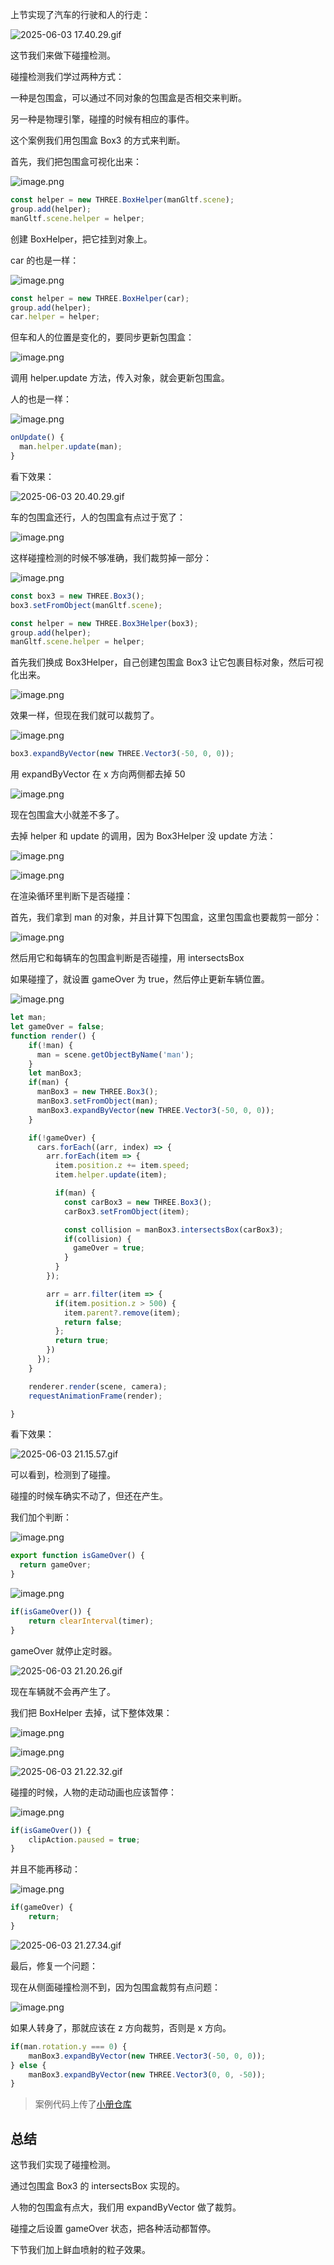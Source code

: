 上节实现了汽车的行驶和人的行走：

![2025-06-03 17.40.29.gif](https://p9-juejin.byteimg.com/tos-cn-i-k3u1fbpfcp/8300b374c42144ea911e8a06db317ca6~tplv-k3u1fbpfcp-jj-mark:0:0:0:0:q75.image#?w=2394&h=1396&s=4012905&e=gif&f=42&b=101010)

这节我们来做下碰撞检测。

碰撞检测我们学过两种方式：

一种是包围盒，可以通过不同对象的包围盒是否相交来判断。

另一种是物理引擎，碰撞的时候有相应的事件。

这个案例我们用包围盒 Box3 的方式来判断。

首先，我们把包围盒可视化出来：


![image.png](https://p6-juejin.byteimg.com/tos-cn-i-k3u1fbpfcp/3e4ba51d45be479ba83c00f7207a1415~tplv-k3u1fbpfcp-jj-mark:0:0:0:0:q75.image#?w=1522&h=854&s=206331&e=png&b=1f1f1f)

```javascript
const helper = new THREE.BoxHelper(manGltf.scene);
group.add(helper);
manGltf.scene.helper = helper;
```
创建 BoxHelper，把它挂到对象上。

car 的也是一样：

![image.png](https://p1-juejin.byteimg.com/tos-cn-i-k3u1fbpfcp/111bf1ce76fc468394469072aa1ec374~tplv-k3u1fbpfcp-jj-mark:0:0:0:0:q75.image#?w=1200&h=958&s=147109&e=png&b=1f1f1f)

```javascript
const helper = new THREE.BoxHelper(car);
group.add(helper);
car.helper = helper;
```
但车和人的位置是变化的，要同步更新包围盒：

![image.png](https://p6-juejin.byteimg.com/tos-cn-i-k3u1fbpfcp/737d4d88f6344bacb46b1758a18da0ad~tplv-k3u1fbpfcp-jj-mark:0:0:0:0:q75.image#?w=948&h=702&s=94337&e=png&b=1f1f1f)

调用 helper.update 方法，传入对象，就会更新包围盒。

人的也是一样：


![image.png](https://p6-juejin.byteimg.com/tos-cn-i-k3u1fbpfcp/c33a7e50fb2c493eaa4631fd1268cf92~tplv-k3u1fbpfcp-jj-mark:0:0:0:0:q75.image#?w=740&h=540&s=51699&e=png&b=1f1f1f)

```javascript
onUpdate() {
  man.helper.update(man);
}
```
看下效果：


![2025-06-03 20.40.29.gif](https://p3-juejin.byteimg.com/tos-cn-i-k3u1fbpfcp/9fc12c3c75624008a0abef9e68faf8ab~tplv-k3u1fbpfcp-jj-mark:0:0:0:0:q75.image#?w=2394&h=1396&s=6412176&e=gif&f=60&b=101010)

车的包围盒还行，人的包围盒有点过于宽了：


![image.png](https://p1-juejin.byteimg.com/tos-cn-i-k3u1fbpfcp/df164a3ef8984a6da1eacee8e07ce145~tplv-k3u1fbpfcp-jj-mark:0:0:0:0:q75.image#?w=746&h=516&s=336474&e=png&b=171717)

这样碰撞检测的时候不够准确，我们裁剪掉一部分：


![image.png](https://p9-juejin.byteimg.com/tos-cn-i-k3u1fbpfcp/0e707ce419a4487297e7259bea71267a~tplv-k3u1fbpfcp-jj-mark:0:0:0:0:q75.image#?w=1366&h=696&s=141500&e=png&b=1f1f1f)

```javascript
const box3 = new THREE.Box3();
box3.setFromObject(manGltf.scene);

const helper = new THREE.Box3Helper(box3);
group.add(helper);
manGltf.scene.helper = helper;
```
首先我们换成 Box3Helper，自己创建包围盒 Box3 让它包裹目标对象，然后可视化出来。


![image.png](https://p3-juejin.byteimg.com/tos-cn-i-k3u1fbpfcp/60027531920e40a7b8c1d6f763d0a43f~tplv-k3u1fbpfcp-jj-mark:0:0:0:0:q75.image#?w=1242&h=926&s=873117&e=png&b=181818)

效果一样，但现在我们就可以裁剪了。


![image.png](https://p9-juejin.byteimg.com/tos-cn-i-k3u1fbpfcp/7e55423d26094747a996650c68b749d3~tplv-k3u1fbpfcp-jj-mark:0:0:0:0:q75.image#?w=1204&h=480&s=88446&e=png&b=1f1f1f)

```javascript
box3.expandByVector(new THREE.Vector3(-50, 0, 0));
```
用 expandByVector 在 x 方向两侧都去掉 50


![image.png](https://p1-juejin.byteimg.com/tos-cn-i-k3u1fbpfcp/d51ff1cb3bc44dc1826ccfec10c0f815~tplv-k3u1fbpfcp-jj-mark:0:0:0:0:q75.image#?w=1020&h=682&s=557232&e=png&b=181818)

现在包围盒大小就差不多了。

去掉 helper 和 update 的调用，因为 Box3Helper 没 update 方法：

![image.png](https://p3-juejin.byteimg.com/tos-cn-i-k3u1fbpfcp/f05a5ef0c86e4cf88b5369dbaa51de48~tplv-k3u1fbpfcp-jj-mark:0:0:0:0:q75.image#?w=1198&h=404&s=81900&e=png&b=1f1f1f)

![image.png](https://p1-juejin.byteimg.com/tos-cn-i-k3u1fbpfcp/496a2943af2844808a7ed5fa438a8075~tplv-k3u1fbpfcp-jj-mark:0:0:0:0:q75.image#?w=804&h=498&s=59520&e=png&b=1f1f1f)

在渲染循环里判断下是否碰撞：

首先，我们拿到 man 的对象，并且计算下包围盒，这里包围盒也要裁剪一部分：

![image.png](https://p1-juejin.byteimg.com/tos-cn-i-k3u1fbpfcp/efe4f73309904056967c0e266873e2e8~tplv-k3u1fbpfcp-jj-mark:0:0:0:0:q75.image#?w=1370&h=652&s=101226&e=png&b=1f1f1f)

然后用它和每辆车的包围盒判断是否碰撞，用 intersectsBox

如果碰撞了，就设置 gameOver 为 true，然后停止更新车辆位置。


![image.png](https://p6-juejin.byteimg.com/tos-cn-i-k3u1fbpfcp/f1e8b9f81a284d12b40695080f991c33~tplv-k3u1fbpfcp-jj-mark:0:0:0:0:q75.image#?w=1368&h=940&s=130448&e=png&b=1f1f1f)

```javascript
let man;
let gameOver = false;
function render() {
    if(!man) {
      man = scene.getObjectByName('man');
    }
    let manBox3;
    if(man) {
      manBox3 = new THREE.Box3();
      manBox3.setFromObject(man);
      manBox3.expandByVector(new THREE.Vector3(-50, 0, 0));
    }

    if(!gameOver) {
      cars.forEach((arr, index) => {
        arr.forEach(item => {
          item.position.z += item.speed;
          item.helper.update(item);

          if(man) {
            const carBox3 = new THREE.Box3();
            carBox3.setFromObject(item);

            const collision = manBox3.intersectsBox(carBox3);
            if(collision) {
              gameOver = true;
            }
          }
        });

        arr = arr.filter(item => {
          if(item.position.z > 500) {
            item.parent?.remove(item);
            return false;
          };
          return true;
        })
      });
    }

    renderer.render(scene, camera);
    requestAnimationFrame(render);

}
```
看下效果：


![2025-06-03 21.15.57.gif](https://p3-juejin.byteimg.com/tos-cn-i-k3u1fbpfcp/489570939d634dceada72c48b162d3e8~tplv-k3u1fbpfcp-jj-mark:0:0:0:0:q75.image#?w=2394&h=1396&s=1619021&e=gif&f=25&b=0f0f0f)

可以看到，检测到了碰撞。

碰撞的时候车确实不动了，但还在产生。

我们加个判断：


![image.png](https://p1-juejin.byteimg.com/tos-cn-i-k3u1fbpfcp/3e537d4d38dd405fb9b2d6eb2affd68f~tplv-k3u1fbpfcp-jj-mark:0:0:0:0:q75.image#?w=942&h=670&s=89180&e=png&b=1f1f1f)

```javascript
export function isGameOver() {
  return gameOver;
}
```

![image.png](https://p9-juejin.byteimg.com/tos-cn-i-k3u1fbpfcp/fcc6c751722b4da19e2640d517df18a6~tplv-k3u1fbpfcp-jj-mark:0:0:0:0:q75.image#?w=1064&h=474&s=85143&e=png&b=1f1f1f)

```javascript
if(isGameOver()) {
    return clearInterval(timer);
}
```
gameOver 就停止定时器。


![2025-06-03 21.20.26.gif](https://p9-juejin.byteimg.com/tos-cn-i-k3u1fbpfcp/2307fcb76d4a4f49a52ee4447ac838c0~tplv-k3u1fbpfcp-jj-mark:0:0:0:0:q75.image#?w=2394&h=1396&s=1193982&e=gif&f=23&b=0f0f0f)

现在车辆就不会再产生了。

我们把 BoxHelper 去掉，试下整体效果：


![image.png](https://p1-juejin.byteimg.com/tos-cn-i-k3u1fbpfcp/0a321f9381de4e9c85c8bc725622de5b~tplv-k3u1fbpfcp-jj-mark:0:0:0:0:q75.image#?w=1084&h=364&s=57186&e=png&b=1f1f1f)


![image.png](https://p1-juejin.byteimg.com/tos-cn-i-k3u1fbpfcp/8474292720e14fe89b9f8db7a7c850e1~tplv-k3u1fbpfcp-jj-mark:0:0:0:0:q75.image#?w=852&h=320&s=44243&e=png&b=202020)


![2025-06-03 21.22.32.gif](https://p9-juejin.byteimg.com/tos-cn-i-k3u1fbpfcp/29ebd8082a874a3e8d1fc848ce636352~tplv-k3u1fbpfcp-jj-mark:0:0:0:0:q75.image#?w=2394&h=1396&s=3241663&e=gif&f=42&b=0f0f0f)

碰撞的时候，人物的走动动画也应该暂停：


![image.png](https://p6-juejin.byteimg.com/tos-cn-i-k3u1fbpfcp/44dee128e6ff42f9b94fa7aaceb08d1e~tplv-k3u1fbpfcp-jj-mark:0:0:0:0:q75.image#?w=1038&h=778&s=112720&e=png&b=1f1f1f)

```javascript
if(isGameOver()) {
    clipAction.paused = true;
}
```
并且不能再移动：


![image.png](https://p6-juejin.byteimg.com/tos-cn-i-k3u1fbpfcp/6e0920ea88d14de9b819bf676915fb34~tplv-k3u1fbpfcp-jj-mark:0:0:0:0:q75.image#?w=1152&h=430&s=66867&e=png&b=1f1f1f)

```javascript
if(gameOver) {
    return;
}
```

![2025-06-03 21.27.34.gif](https://p9-juejin.byteimg.com/tos-cn-i-k3u1fbpfcp/11c62ef1104749d897bb6bc46edbe353~tplv-k3u1fbpfcp-jj-mark:0:0:0:0:q75.image#?w=2394&h=1396&s=3220503&e=gif&f=53&b=0f0f0f)

最后，修复一个问题：

现在从侧面碰撞检测不到，因为包围盒裁剪有点问题：

![image.png](https://p6-juejin.byteimg.com/tos-cn-i-k3u1fbpfcp/1390c121d905498f8769f1af72360ea3~tplv-k3u1fbpfcp-jj-mark:0:0:0:0:q75.image#?w=1380&h=580&s=100289&e=png&b=1f1f1f)

如果人转身了，那就应该在 z 方向裁剪，否则是 x 方向。

```javascript
if(man.rotation.y === 0) {
    manBox3.expandByVector(new THREE.Vector3(-50, 0, 0));
} else {
    manBox3.expandByVector(new THREE.Vector3(0, 0, -50));
}
```
>案例代码上传了[小册仓库](https://github.com/QuarkGluonPlasma/threejs-course-code/tree/main/dodge-cars)

## 总结

这节我们实现了碰撞检测。

通过包围盒 Box3 的 intersectsBox 实现的。

人物的包围盒有点大，我们用 expandByVector 做了裁剪。

碰撞之后设置 gameOver 状态，把各种活动都暂停。

下节我们加上鲜血喷射的粒子效果。

